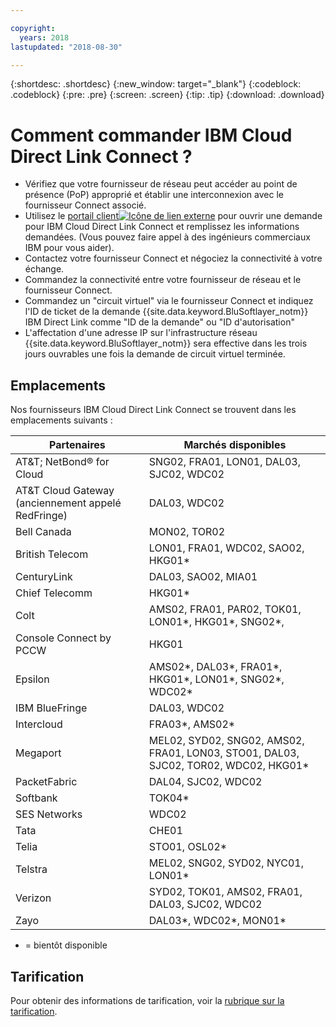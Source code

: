 ```yaml
---

copyright:
  years: 2018
lastupdated: "2018-08-30"

---
```


{:shortdesc: .shortdesc}
{:new_window: target="_blank"}
{:codeblock: .codeblock}
{:pre: .pre}
{:screen: .screen}
{:tip: .tip}
{:download: .download}

# Comment commander IBM Cloud Direct Link Connect ?

 * Vérifiez que votre fournisseur de réseau peut accéder au point de présence (PoP) approprié et établir une interconnexion avec le fournisseur Connect associé.
 * Utilisez le [portail client![Icône de lien externe](../../icons/launch-glyph.svg "Icône de lien externe")](https://control.softlayer.com/) pour ouvrir une demande pour IBM Cloud Direct Link Connect et remplissez les informations demandées. (Vous pouvez faire appel à des ingénieurs commerciaux IBM pour vous aider). 
 * Contactez votre fournisseur Connect et négociez la connectivité à votre échange.
 * Commandez la connectivité entre votre fournisseur de réseau et le fournisseur Connect.
 * Commandez un "circuit virtuel" via le fournisseur Connect et indiquez l'ID de ticket de la demande {{site.data.keyword.BluSoftlayer_notm}} IBM Direct Link comme "ID de la demande" ou "ID d'autorisation"
 * L'affectation d'une adresse IP sur l'infrastructure réseau {{site.data.keyword.BluSoftlayer_notm}} sera effective dans les trois jours ouvrables une fois la demande de circuit virtuel terminée.
 

## Emplacements

Nos fournisseurs IBM Cloud Direct Link Connect se trouvent dans les emplacements suivants :

| Partenaires | Marchés disponibles |
|--------------|--------------|
| AT&T; NetBond® for Cloud | SNG02, FRA01, LON01, DAL03, SJC02, WDC02|
| AT&T Cloud Gateway (anciennement appelé RedFringe)| DAL03, WDC02 |
| Bell Canada | MON02, TOR02 |
| British Telecom |  LON01, FRA01, WDC02, SAO02, HKG01* |
| CenturyLink | DAL03, SAO02, MIA01 |
| Chief Telecomm | HKG01* |
| Colt | AMS02, FRA01, PAR02, TOK01, LON01*, HKG01*, SNG02*, |
| Console Connect by PCCW | HKG01 |
| Epsilon | AMS02*, DAL03*, FRA01*, HKG01*, LON01*, SNG02*, WDC02* |
| IBM BlueFringe | DAL03, WDC02 |
| Intercloud | FRA03*, AMS02* |
| Megaport |  MEL02, SYD02, SNG02, AMS02, FRA01, LON03, STO01, DAL03, SJC02, TOR02, WDC02, HKG01* |
| PacketFabric | DAL04, SJC02, WDC02 |
| Softbank | TOK04* |
| SES Networks | WDC02 |
| Tata | CHE01 |
| Telia | STO01, OSL02* |
| Telstra | MEL02, SNG02, SYD02, NYC01, LON01* |
| Verizon | SYD02, TOK01, AMS02, FRA01, DAL03, SJC02, WDC02 |
| Zayo | DAL03*, WDC02*, MON01* |

* = bientôt disponible

## Tarification

Pour obtenir des informations de tarification, voir la [rubrique sur la tarification](pricing.html).
